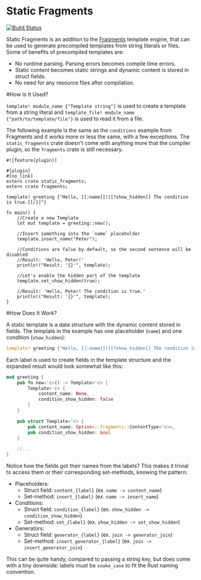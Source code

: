 Static Fragments
================

[![Build Status](https://travis-ci.org/Ogeon/static_fragments.png?branch=master)](https://travis-ci.org/Ogeon/static_fragments)

Static Fragments is an addition to the
[Fragments](https://github.com/Ogeon/fragments) template engine, that can be
used to generate precompiled templates from string literals or files. Some of
benefits of precompiled templates are:

* No runtime parsing. Parsing errors becomes compile time errors.
* Static content becomes static strings and dynamic content is stored in struct fields.
* No need for any resource files after compilation.

#How Is It Used?

`template! module_name {"Template string"}` is used to create a template from
a string literal and `template_file! module_name {"path/to/template/file"}` is
used to read it from a file.

The following example is the same as the `conditions` example from Fragments
and it works more or less the same, with a few exceptions. The
`static_fragments` crate doesn't come with anything more that the compiler
plugin, so the `fragments` crate is still necessary.

```
#![feature(plugin)]

#[plugin]
#[no_link]
extern crate static_fragments;
extern crate fragments;

template! greeting {"Hello, [[:name]]![[?show_hidden]] The condition is true.[[/]]"}

fn main() {
    //Create a new Template
    let mut template = greeting::new();

    //Insert something into the `name` placeholder
    template.insert_name("Peter");

    //Conditions are false by default, so the second sentence will be disabled
    //Result: 'Hello, Peter!'
    println!("Result: '{}'", template);

    //Let's enable the hidden part of the template
    template.set_show_hidden(true);

    //Result: 'Hello, Peter! The condition is true.'
    println!("Result: '{}'", template);
}
```

#How Does It Work?

A static template is a data structure with the dynamic content stored in
fields. The template in the example has one placeholder (`name`) and one condition
(`show_hidden`):

```Rust
template! greeting {"Hello, [[:name]]![[?show_hidden]] The condition is true.[[/]]"}
```

Each label is used to create fields in the template structure and the expanded
result would look somewhat like this:

```Rust
mod greeting {
	pub fn new<'c>() -> Template<'c> {
		Template<'c> {
			content_name: None,
			condition_show_hidden: false
		}
	}

	pub struct Template<'c> {
		pub content_name: Option<::fragments::ContentType<'c>>,
		pub condition_show_hidden: bool
	}

	//...
}
```

Notice how the fields got their names from the labels? This makes it trivial
to access them or their corresponding set-methods, knowing the pattern:

* Placeholders:
  - Struct field: `content_{label}` (ex. `name -> content_name`)
  - Set-method: `insert_{label}` (ex. `name -> insert_name`)
* Conditions:
  - Struct field: `condition_{label}` (ex. `show_hidden -> condition_show_hidden`)
  - Set-method: `set_{label}` (ex. `show_hidden -> set_show_hidden`)
* Generators:
  - Struct field: `generator_{label}` (ex. `join -> generator_join`)
  - Set-method: `insert_generator_{label}` (ex. `join -> insert_generator_join`)

This can be quite handy, compared to passing a string key, but does come with
a tiny downside: labels must be `snake_case` to fit the Rust naming
convention.
